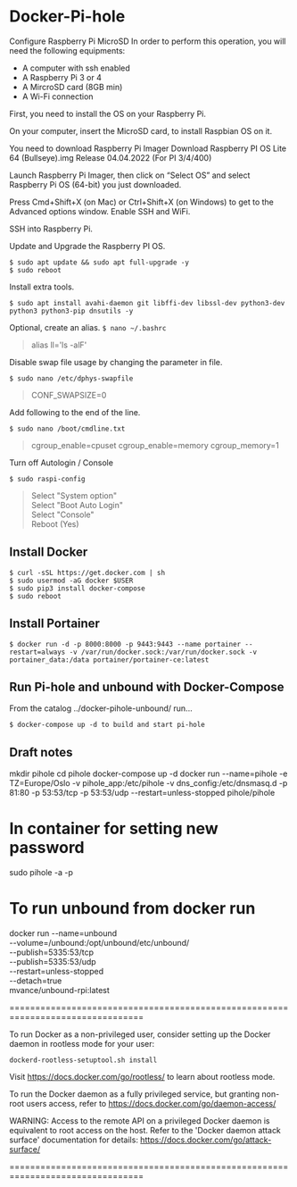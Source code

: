 # Docker-Pi-hole

Configure Raspberry Pi MicroSD
In order to perform this operation, you will need the following equipments:

* A computer with ssh enabled
* A Raspberry Pi 3 or 4
* A MircroSD card (8GB min)
* A Wi-Fi connection

First, you need to install the OS on your Raspberry Pi.

On your computer, insert the MicroSD card, to install Raspbian OS on it.

You need to download Raspberry Pi Imager 
Download Raspberry PI OS Lite 64 (Bullseye).img
Release 04.04.2022 (For PI 3/4/400)

Launch Raspberry Pi Imager, then click on “Select OS” and select Raspberry Pi OS (64-bit) you just downloaded.

Press Cmd+Shift+X (on Mac) or Ctrl+Shift+X (on Windows) to get to the Advanced options window. 
Enable SSH and WiFi.

SSH into Raspberry Pi.

Update and Upgrade the Raspberry PI OS.

`$ sudo apt update && sudo apt full-upgrade -y`<br>
`$ sudo reboot`

Install extra tools.

`$ sudo apt install avahi-daemon git libffi-dev libssl-dev python3-dev python3 python3-pip dnsutils -y`<br>

Optional, create an alias.
`$ nano ~/.bashrc`

> alias ll='ls -alF'

Disable swap file usage by changing the parameter in file.

`$ sudo nano /etc/dphys-swapfile`

> CONF_SWAPSIZE=0

Add following to the end of the line.

`$ sudo nano /boot/cmdline.txt`

> cgroup_enable=cpuset cgroup_enable=memory cgroup_memory=1

Turn off Autologin / Console

`$ sudo raspi-config`

> Select "System option"<br>
> Select "Boot Auto Login"<br>
> Select "Console"<br>
> Reboot (Yes)


## Install Docker

`$ curl -sSL https://get.docker.com | sh`<br>
`$ sudo usermod -aG docker $USER`<br>
`$ sudo pip3 install docker-compose`<br>
`$ sudo reboot`

## Install Portainer

`$ docker run -d -p 8000:8000 -p 9443:9443 --name portainer --restart=always -v /var/run/docker.sock:/var/run/docker.sock -v portainer_data:/data portainer/portainer-ce:latest`

## Run Pi-hole and unbound with Docker-Compose
From the catalog ../docker-pihole-unbound/ run...

`$ docker-compose up -d to build and start pi-hole`

## Draft notes

mkdir pihole
cd pihole
docker-compose up -d
docker run --name=pihole -e TZ=Europe/Oslo -v pihole_app:/etc/pihole -v dns_config:/etc/dnsmasq.d -p 81:80 -p 53:53/tcp -p 53:53/udp --restart=unless-stopped pihole/pihole

# In container for setting new password
sudo pihole -a -p

# To run unbound from docker run
docker run --name=unbound \
--volume=/unbound:/opt/unbound/etc/unbound/ \
--publish=5335:53/tcp \
--publish=5335:53/udp \
--restart=unless-stopped \
--detach=true \
mvance/unbound-rpi:latest

================================================================================

To run Docker as a non-privileged user, consider setting up the
Docker daemon in rootless mode for your user:

    dockerd-rootless-setuptool.sh install

Visit https://docs.docker.com/go/rootless/ to learn about rootless mode.


To run the Docker daemon as a fully privileged service, but granting non-root
users access, refer to https://docs.docker.com/go/daemon-access/

WARNING: Access to the remote API on a privileged Docker daemon is equivalent
         to root access on the host. Refer to the 'Docker daemon attack surface'
         documentation for details: https://docs.docker.com/go/attack-surface/

================================================================================
